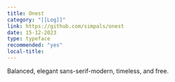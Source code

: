 ```yaml
---
title: Onest
category: "[[Log]]"
link: https://github.com/simpals/onest
date: 15-12-2023
type: typeface
recommended: "yes"
local-title:
---
```

Balanced, elegant sans-serif-modern, timeless, and free.